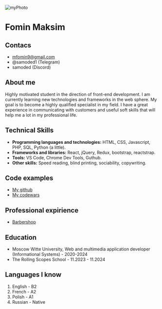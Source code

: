 ![myPhoto](C:\Users\mfomi\Downloads "Моё фото")
# Fomin Maksim
## Contacs 
* mfomin9@gmail.com
* @samoded1 (Telegram)
* samoded (Discord)
## About me
Highly motivated student in the direction of front-end development. I am currently learning new technologies and frameworks in the web sphere. My goal is to become a highly qualified specialist in my field. I have a great experience in communicating with customers and useful soft skills that will help me a lot in my professional life. 
## Technical Skills 
* **Programming languages and technologies:** HTML, CSS, Javascript, PHP, SQL, Python (a little).
* **Frameworks and libraries:** React, jQuery, Redux, bootstrap, reactstrap.
* **Tools:** VS Code, Chrome Dev Tools, Guthub. 
* **Other skills:** Speed reading, blind printing, sociability, copywriting. 
## Code examples 
* [My github](https://github.com/samoded1 "Github profile")
* [My codewars](https://www.codewars.com/users/samoded1 "Codewars profile")
## Professional expirience 
* [Barbershop](https://samoded1.github.io/ "Site link")
## Education
* Moscow Witte University, Web and multimedia application developer (Informational Systems) - 2020-2024
* The Rolling Scopes School - 11.2023 - 11.2024
## Languages I know 
1. English - B2
2. French - A2 
3. Polish - A1
4. Russian - Native 